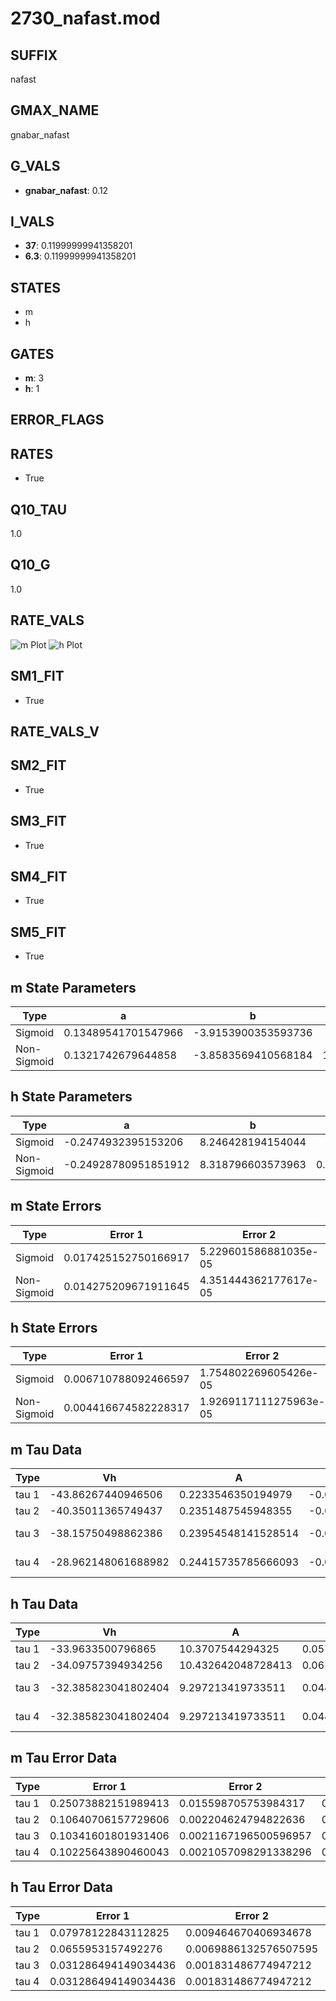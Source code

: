 # 2730_nafast.mod

## SUFFIX

nafast

## GMAX_NAME

gnabar_nafast

## G_VALS

- **gnabar_nafast**: 0.12

## I_VALS

- **37**: 0.11999999941358201
- **6.3**: 0.11999999941358201

## STATES

- m
- h

## GATES

- **m**: 3
- **h**: 1

## ERROR_FLAGS


## RATES

- True

## Q10_TAU

1.0

## Q10_G

1.0

## RATE_VALS

![m Plot](/Users/pbozelos/Dropbox/icg-Chai-Panos/supermodels/output_markdown_files/Na/2730_nafast.mod/images/m.png)
![h Plot](/Users/pbozelos/Dropbox/icg-Chai-Panos/supermodels/output_markdown_files/Na/2730_nafast.mod/images/h.png)

## SM1_FIT

- True

## RATE_VALS_V

## SM2_FIT

- True

## SM3_FIT

- True

## SM4_FIT

- True

## SM5_FIT

- True

## m State Parameters

| Type | a | b | c | d |
| --- | --- | --- | --- | --- |
| Sigmoid | 0.13489541701547966 | -3.9153900353593736 |
| Non-Sigmoid | 0.1321742679644858 | -3.8583569410568184 | 1.0094744488819176 | -0.00852410693570356 |

## h State Parameters

| Type | a | b | c | d |
| --- | --- | --- | --- | --- |
| Sigmoid | -0.2474932395153206 | 8.246428194154044 |
| Non-Sigmoid | -0.24928780951851912 | 8.318796603573963 | 0.9969912267808245 | 0.0035760813185109234 |

## m State Errors

| Type | Error 1 | Error 2 | Error 3 |
| --- | --- | --- | --- |
| Sigmoid | 0.017425152750166917 | 5.229601586881035e-05 | 0.01141076781229374 |
| Non-Sigmoid | 0.014275209671911645 | 4.351444362177617e-05 | 0.00934804448336519 |

## h State Errors

| Type | Error 1 | Error 2 | Error 3 |
| --- | --- | --- | --- |
| Sigmoid | 0.006710788092466597 | 1.754802269605426e-05 | 0.004727735940228968 |
| Non-Sigmoid | 0.004416674582228317 | 1.9269117111275963e-05 | 0.00311153785084304 |

## m Tau Data

| Type | Vh | A | b1 | b2 | c1 | c2 | d1 | d2 | e1 | e2 |
| --- | --- | --- | --- | --- | --- | --- | --- | --- | --- | --- |
| tau 1 | -43.86267440946506 | 0.2233546350194979 | -0.020133125144580676 | -0.035364902212853426 |
| tau 2 | -40.35011365749437 | 0.2351487545948355 | -0.031081707461888212 | 0.0001189587771853563 | -0.0501479787632069 | -0.0004164139983828449 |
| tau 3 | -38.15750498862386 | 0.23954548141528514 | -0.03642936992102697 | 0.00022567339025378886 | -5.272843176607344e-07 | -0.05200237091281513 | -0.0005348209530803807 | -1.7193184989969368e-06 |
| tau 4 | -28.962148061688982 | 0.24415735785666093 | -0.05792542769108104 | 0.0008721976629797789 | -7.344286613104216e-06 | 2.3910336284384554e-08 | -0.05108023146838514 | -0.0008433499099718361 | -1.1413373881434427e-05 | -7.357427393208161e-08 |

## h Tau Data

| Type | Vh | A | b1 | b2 | c1 | c2 | d1 | d2 | e1 | e2 |
| --- | --- | --- | --- | --- | --- | --- | --- | --- | --- | --- |
| tau 1 | -33.9633500796865 | 10.3707544294325 | 0.057744993200066756 | 0.17243249099567518 |
| tau 2 | -34.09757394934256 | 10.432642048728413 | 0.061761294674242344 | 0.0001160718034469531 | 0.18198389785187366 | -0.0011615028439509005 |
| tau 3 | -32.385823041802404 | 9.297213419733511 | 0.04443650798470274 | -0.0002684395123415622 | -1.967752059610909e-06 | 0.220918735644952 | -0.0037488596418610194 | 1.890739798166613e-05 |
| tau 4 | -32.385823041802404 | 9.297213419733511 | 0.04443650798470274 | -0.0002684395123415622 | -1.967752059610909e-06 | 0.0 | 0.220918735644952 | -0.0037488596418610194 | 1.890739798166613e-05 | 0.0 |

## m Tau Error Data

| Type | Error 1 | Error 2 | Error 3 |
| --- | --- | --- | --- |
| tau 1 | 0.25073882151989413 | 0.015598705753984317 | 0.07792753798827516 |
| tau 2 | 0.10640706157729606 | 0.002204624794822636 | 0.03307042875539544 |
| tau 3 | 0.10341601801931406 | 0.0021167196500596957 | 0.03214083732206116 |
| tau 4 | 0.10225643890460043 | 0.0021057098291338296 | 0.031780449788273976 |

## h Tau Error Data

| Type | Error 1 | Error 2 | Error 3 |
| --- | --- | --- | --- |
| tau 1 | 0.07978122843112825 | 0.009464670406934678 | 0.05737785971138174 |
| tau 2 | 0.0655953157492276 | 0.0069886132576507595 | 0.047175493518905 |
| tau 3 | 0.031286494149034436 | 0.001831486774947212 | 0.022500932956853903 |
| tau 4 | 0.031286494149034436 | 0.001831486774947212 | 0.022500932956853903 |


